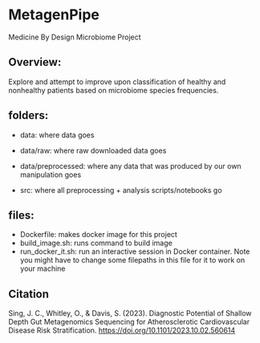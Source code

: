 # MetagenPipe

Medicine By Design Microbiome Project

## Overview:

Explore and attempt to improve upon classification of healthy and nonhealthy patients based on microbiome species frequencies.

## folders:

* data: where data goes
* data/raw: where raw downloaded data goes
* data/preprocessed: where any data that was produced by our own manipulation goes

* src: where all preprocessing + analysis scripts/notebooks go

## files:
* Dockerfile: makes docker image for this project
* build_image.sh: runs command to build image
* run_docker_it.sh: run an interactive session in Docker container. Note you might have to change some filepaths in this file for it to work on your machine

## Citation

Sing, J. C., Whitley, O., &amp; Davis, S. (2023). Diagnostic Potential of Shallow Depth Gut Metagenomics Sequencing for Atherosclerotic Cardiovascular Disease Risk Stratification. https://doi.org/10.1101/2023.10.02.560614 

